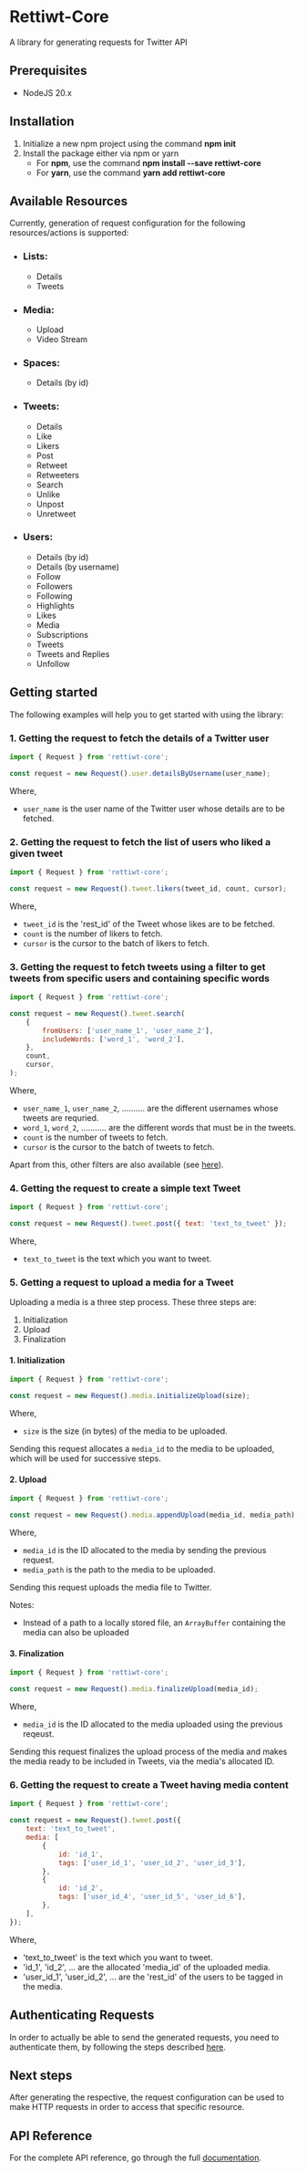 # Rettiwt-Core

A library for generating requests for Twitter API

## Prerequisites

-   NodeJS 20.x

## Installation

1.  Initialize a new npm project using the command **npm init**
2.  Install the package either via npm or yarn
    -   For **npm**, use the command **npm install --save rettiwt-core**
    -   For **yarn**, use the command **yarn add rettiwt-core**

## Available Resources

Currently, generation of request configuration for the following resources/actions is supported:

-   ### Lists:

    -   Details
    -   Tweets

-   ### Media:

    -   Upload
    -   Video Stream

-   ### Spaces:

    -   Details (by id)

-   ### Tweets:

    -   Details
    -   Like
    -   Likers
    -   Post
    -   Retweet
    -   Retweeters
    -   Search
    -   Unlike
    -   Unpost
    -   Unretweet

-   ### Users:
    -   Details (by id)
    -   Details (by username)
    -   Follow
    -   Followers
    -   Following
    -   Highlights
    -   Likes
    -   Media
    -   Subscriptions
    -   Tweets
    -   Tweets and Replies
    -   Unfollow

## Getting started

The following examples will help you to get started with using the library:

### 1. Getting the request to fetch the details of a Twitter user

```js
import { Request } from 'rettiwt-core';

const request = new Request().user.detailsByUsername(user_name);
```

Where,

-   `user_name` is the user name of the Twitter user whose details are to be fetched.

### 2. Getting the request to fetch the list of users who liked a given tweet

```js
import { Request } from 'rettiwt-core';

const request = new Request().tweet.likers(tweet_id, count, cursor);
```

Where,

-   `tweet_id` is the 'rest_id' of the Tweet whose likes are to be fetched.
-   `count` is the number of likers to fetch.
-   `cursor` is the cursor to the batch of likers to fetch.

### 3. Getting the request to fetch tweets using a filter to get tweets from specific users and containing specific words

```js
import { Request } from 'rettiwt-core';

const request = new Request().tweet.search(
	{
		fromUsers: ['user_name_1', 'user_name_2'],
		includeWords: ['word_1', 'word_2'],
	},
	count,
	cursor,
);
```

Where,

-   `user_name_1`, `user_name_2`, .......... are the different usernames whose tweets are requried.
-   `word_1`, `word_2`, ........... are the different words that must be in the tweets.
-   `count` is the number of tweets to fetch.
-   `cursor` is the cursor to the batch of tweets to fetch.

Apart from this, other filters are also available (see [here](https://rishikant181.github.io/Rettiwt-Core/classes/TweetFilter.html)).

### 4. Getting the request to create a simple text Tweet

```js
import { Request } from 'rettiwt-core';

const request = new Request().tweet.post({ text: 'text_to_tweet' });
```

Where,

-   `text_to_tweet` is the text which you want to tweet.

### 5. Getting a request to upload a media for a Tweet

Uploading a media is a three step process. These three steps are:

1. Initialization
2. Upload
3. Finalization

#### 1. Initialization

```js
import { Request } from 'rettiwt-core';

const request = new Request().media.initializeUpload(size);
```

Where,

-   `size` is the size (in bytes) of the media to be uploaded.

Sending this request allocates a `media_id` to the media to be uploaded, which will be used for successive steps.

#### 2. Upload

```js
import { Request } from 'rettiwt-core';

const request = new Request().media.appendUpload(media_id, media_path);
```

Where,

-   `media_id` is the ID allocated to the media by sending the previous request.
-   `media_path` is the path to the media to be uploaded.

Sending this request uploads the media file to Twitter.

Notes:

-   Instead of a path to a locally stored file, an `ArrayBuffer` containing the media can also be uploaded

#### 3. Finalization

```js
import { Request } from 'rettiwt-core';

const request = new Request().media.finalizeUpload(media_id);
```

Where,

-   `media_id` is the ID allocated to the media uploaded using the previous reqeust.

Sending this request finalizes the upload process of the media and makes the media ready to be included in Tweets, via the media's allocated ID.

### 6. Getting the request to create a Tweet having media content

```js
import { Request } from 'rettiwt-core';

const request = new Request().tweet.post({
	text: 'text_to_tweet',
	media: [
		{
			id: 'id_1',
			tags: ['user_id_1', 'user_id_2', 'user_id_3'],
		},
		{
			id: 'id_2',
			tags: ['user_id_4', 'user_id_5', 'user_id_6'],
		},
	],
});
```

Where,

-   'text_to_tweet' is the text which you want to tweet.
-   'id_1', 'id_2', ... are the allocated 'media_id' of the uploaded media.
-   'user_id_1', 'user_id_2', ... are the 'rest_id' of the users to be tagged in the media.

## Authenticating Requests

In order to actually be able to send the generated requests, you need to authenticate them, by following the steps described [here](https://github.com/Rishikant181/Rettiwt-Auth?tab=readme-ov-file#2-generating-credentials-as-http-headers-for-use-with-third-party-scripts).

## Next steps

After generating the respective, the request configuration can be used to make HTTP requests in order to access that specific resource.

## API Reference

For the complete API reference, go through the full [documentation](https://rishikant181.github.io/Rettiwt-Core/).
